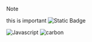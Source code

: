 >[!NOTE]
>this is important
>![Static Badge](https://img.shields.io/badge/Javascript-yellow)

![Javascript](https://github.com/user-attachments/assets/a006eb6e-391e-4870-aaab-d46f3387d815)
![carbon](https://github.com/user-attachments/assets/1de5a21d-8cf2-4bb4-9f66-0fe6415afed8)
